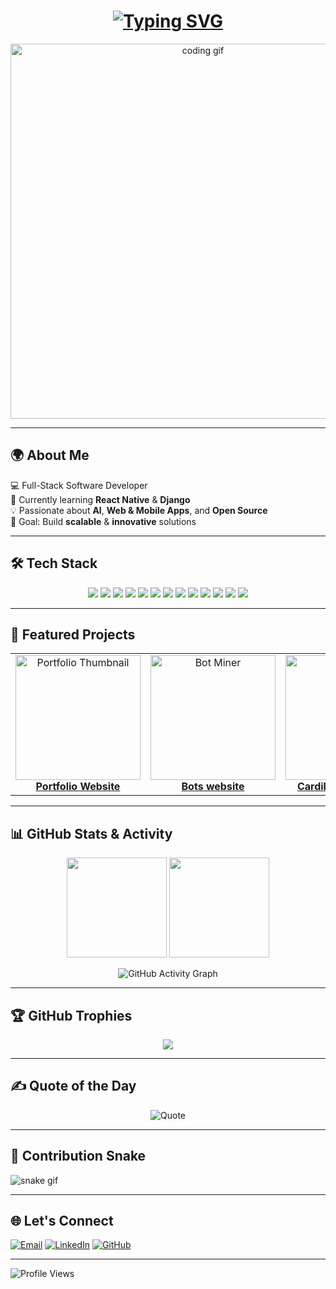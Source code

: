 <!-- Animated Typing Intro -->
<h1 align="center">
  <a href="https://git.io/typing-svg">
    <img src="https://readme-typing-svg.herokuapp.com?font=Fira+Code&size=30&pause=1000&color=00F7EF&center=true&vCenter=true&width=600&lines=Hi%2C+I'm+Emmanuel+Mutugi;Full-Stack+Developer;Tech+Enthusiast;Open+Source+Lover;Always+Learning+New+Things" alt="Typing SVG" />
  </a>
</h1>

<!-- Banner -->
<p align="center">
  <img src="https://media.giphy.com/media/qgQUggAC3Pfv687qPC/giphy.gif" width="600" alt="coding gif">
</p>

---

## 🌍 About Me
💻 Full-Stack Software Developer  
🌱 Currently learning **React Native** & **Django**  
💡 Passionate about **AI**, **Web & Mobile Apps**, and **Open Source**  
🎯 Goal: Build **scalable** & **innovative** solutions  

---

## 🛠 Tech Stack  
<p align="center">
<img src="https://img.shields.io/badge/-HTML5-E34F26?style=for-the-badge&logo=html5&logoColor=white" />
<img src="https://img.shields.io/badge/-CSS3-1572B6?style=for-the-badge&logo=css3" />
<img src="https://img.shields.io/badge/-TailwindCSS-38B2AC?style=for-the-badge&logo=tailwind-css" />
<img src="https://img.shields.io/badge/-Bootstrap-563D7C?style=for-the-badge&logo=bootstrap" />
<img src="https://img.shields.io/badge/-JavaScript-F7DF1E?style=for-the-badge&logo=javascript&logoColor=black" />
<img src="https://img.shields.io/badge/-React-61DAFB?style=for-the-badge&logo=react" />
<img src="https://img.shields.io/badge/-Node.js-339933?style=for-the-badge&logo=node.js&logoColor=white" />
<img src="https://img.shields.io/badge/-Python-3776AB?style=for-the-badge&logo=python" />
<img src="https://img.shields.io/badge/-Django-092E20?style=for-the-badge&logo=django" />
<img src="https://img.shields.io/badge/-Flask-000000?style=for-the-badge&logo=flask" />
<img src="https://img.shields.io/badge/-MongoDB-4DB33D?style=for-the-badge&logo=mongodb" />
<img src="https://img.shields.io/badge/-MySQL-4479A1?style=for-the-badge&logo=mysql&logoColor=white" />
<img src="https://img.shields.io/badge/-Cloudflare-F38020?style=for-the-badge&logo=cloudflare&logoColor=white" />
</p>

---

## 🚀 Featured Projects  
<table>
<tr>
<td align="center" width="33%">
<a href="https://github.com/emannuh254/mannuh-portfolio">
<img src="https://i.imgur.com/Z7MZC6Z.png" width="200" alt="Portfolio Thumbnail"/>
<br /><b>Portfolio Website</b>
</a>
</td>
<td align="center" width="33%">
<a href="https://emannuh254.github.io/login-page/index.html">
<img src="https://www.shutterstock.com/image-illustration/robot-helmet-3d-rendered-robotic-600nw-187027727.jpg" width="200" alt="Bot Miner"/>
<br /><b>Bots website </b>
</a>
</td>
<td align="center" width="33%">
<a href="https://github.com/emannuh254/cardillacship">
<img src="https://i.imgur.com/sOMEimg" width="200" alt="Car Project"/>
<br /><b>Cardillacship Project</b>
</a>
</td>
</tr>
</table>

---

## 📊 GitHub Stats & Activity  
<p align="center">
<img src="https://github-readme-stats.vercel.app/api?username=emannuh254&show_icons=true&theme=radical" height="160">
<img src="https://github-readme-streak-stats.herokuapp.com/?user=emannuh254&theme=radical" height="160">
</p>

<p align="center">
<img src="https://github-readme-activity-graph.vercel.app/graph?username=emannuh254&theme=react-dark" alt="GitHub Activity Graph" />
</p>

---

## 🏆 GitHub Trophies  
<p align="center">
<img src="https://github-profile-trophy.vercel.app/?username=emannuh254&theme=radical&margin-w=15&margin-h=15&column=7" />
</p>

---

## ✍️ Quote of the Day  
<p align="center">
  <img src="https://quotes-github-readme.vercel.app/api?type=horizontal&theme=radical" alt="Quote" />
</p>

---

## 🐍 Contribution Snake  
![snake gif](https://github.com/emannuh254/emannuh254/blob/output/github-contribution-grid-snake.svg)

---

## 🌐 Let's Connect  
[![Email](https://img.shields.io/badge/-Email-D14836?style=for-the-badge&logo=gmail&logoColor=white)](mailto:smontana025@gmail.com)
[![LinkedIn](https://img.shields.io/badge/-LinkedIn-blue?style=for-the-badge&logo=linkedin)](https://linkedin.com/in/emannuh254)
[![GitHub](https://img.shields.io/badge/-GitHub-181717?style=for-the-badge&logo=github)](https://github.com/emannuh254)

---

![Profile Views](https://komarev.com/ghpvc/?username=emannuh254&style=flat-square&color=blueviolet)
